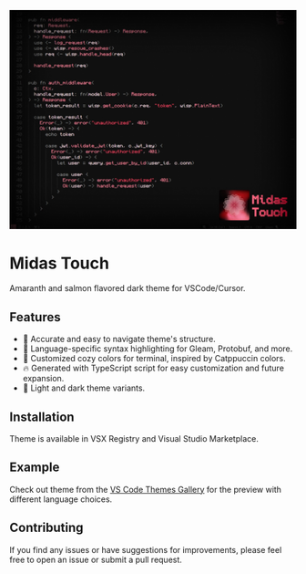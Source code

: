 ![blabla](assets/preview.jpg)

# Midas Touch

Amaranth and salmon flavored dark theme for VSCode/Cursor.

## Features

- 🤩 Accurate and easy to navigate theme's structure.
- 📝 Language-specific syntax highlighting for Gleam, Protobuf, and more.
- 🌈 Customized cozy colors for terminal, inspired by Catppuccin colors.
- 🔥 Generated with TypeScript script for easy customization and future expansion.
- 🌙 Light and dark theme variants.

## Installation

Theme is available in VSX Registry and Visual Studio Marketplace.

## Example

Check out theme from the [VS Code Themes Gallery](https://vscodethemes.com/e/vshakitskiy.midas-touch/midas-touch) for the preview with different language choices.

## Contributing

If you find any issues or have suggestions for improvements, please feel free to open an issue or submit a pull request.
